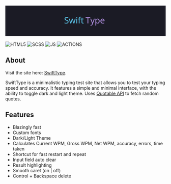 <p align="center">
  <a name="banner" href="#banner"><img src="./static/swift-type-banner.jpg" alt="banner"></a>
</p>

![HTML5](https://img.shields.io/badge/html5-%23E34F26.svg?style=for-the-badge&logo=html5&logoColor=white)
![SCSS](https://img.shields.io/badge/Sass-CC6699?style=for-the-badge&logo=sass&logoColor=white)
![JS](https://img.shields.io/badge/JavaScript-F7DF1E.svg?style=for-the-badge&logo=JavaScript&logoColor=black)
![ACTIONS](https://img.shields.io/badge/GitHub_Actions-2088FF?style=for-the-badge&logo=github-actions&logoColor=black)
## About
Visit the site here: <a href="https://hausemasterz.github.io/swift-type/" target="_blank">SwiftType</a>.


SwiftType is a minimalistic typing test site that allows you to test your typing speed and accuracy. It features a simple and minimal interface, with the ability to toggle dark and light theme. Uses [Quotable API](https://github.com/lukePeavey/quotable) to fetch random quotes.

## Features 
 - Blazingly fast
 - Custom fonts
 - Dark/Light Theme
 - Calculates Current WPM, Gross WPM, Net WPM, accuracy, errors, time taken
 - Shortcut for fast restart and repeat
 - Input field auto clear
 - Result highlighting
 - Smooth caret (on | off)
 - Control + Backspace delete



